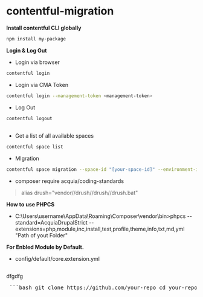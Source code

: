 # contentful-migration

**Install contentful CLI globally**

```bash
npm install my-package
```
**Login & Log Out**
- Login via browser
  
```bash
contentful login
```

- Login via CMA Token

```bash
contentful login --management-token <management-token>
```

- Log Out

```bash
contentful logout
```
##

- Get a list of all available spaces

```bash
contentful space list
```

- MIgration

```bash
contentful space migration --space-id "[your-space-id]" --environment-id "[your-space-environment]" migration/demo.js -y
```






- composer require acquia/coding-standards

 > alias drush="vendor//drush//drush//drush.bat"


**How to use PHPCS**
- C:\Users\username\AppData\Roaming\Composer\vendor\bin>phpcs --standard=AcquiaDrupalStrict --extensions=php,module,inc,install,test,profile,theme,info,txt,md,yml "Path of yout Folder"


**For Enbled Module by Default.**
- config/default/core.extension.yml


##
dfgdfg


<pre> ```bash git clone https://github.com/your-repo cd your-repo npm install ``` </pre>



